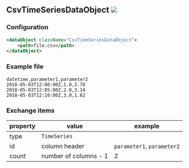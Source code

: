 ## CsvTimeSeriesDataObject   ![](https://img.shields.io/badge/composable-yes-brightgreen.svg)


### Configuration

```xml
<dataObject className="CsvTimeSeriesDataObject">
    <path>file.csv</path>
</dataObject>
```

### Example file

```csv
datetime,parameter1,parameter2
2018-05-03T12:00:00Z,1.0,2.78
2018-05-03T12:05:00Z,2.0,3.14
2018-05-03T12:10:00Z,3.0,1.62
```

### Exchange items

| property | value                         | example  |
| -------- | ----------------------------- | -------- |
| type     | `TimeSeries`                  |          |
| id       | column header                 | `parameter1`, `parameter2` |
| count    | number of columns - 1         | 2        |
